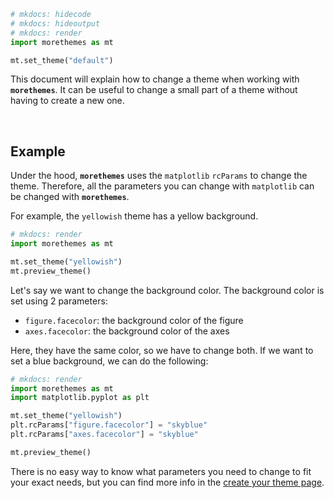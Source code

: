 ```python
# mkdocs: hidecode
# mkdocs: hideoutput
# mkdocs: render
import morethemes as mt

mt.set_theme("default")
```

This document will explain how to change a theme when working with **`morethemes`**. It can be useful to change a small part of a theme without having to create a new one.

<br>

## Example

Under the hood, **`morethemes`** uses the `matplotlib` `rcParams` to change the theme. Therefore, all the parameters you can change with `matplotlib` can be changed with **`morethemes`**.

For example, the `yellowish` theme has a yellow background.

```python
# mkdocs: render
import morethemes as mt

mt.set_theme("yellowish")
mt.preview_theme()
```

Let's say we want to change the background color. The background color is set using 2 parameters:

- `figure.facecolor`: the background color of the figure
- `axes.facecolor`: the background color of the axes

Here, they have the same color, so we have to change both. If we want to set a blue background, we can do the following:

```python
# mkdocs: render
import morethemes as mt
import matplotlib.pyplot as plt

mt.set_theme("yellowish")
plt.rcParams["figure.facecolor"] = "skyblue"
plt.rcParams["axes.facecolor"] = "skyblue"

mt.preview_theme()
```

There is no easy way to know what parameters you need to change to fit your exact needs, but you can find more info in the [create your theme page](./create-your-theme.md).

<br><br>

